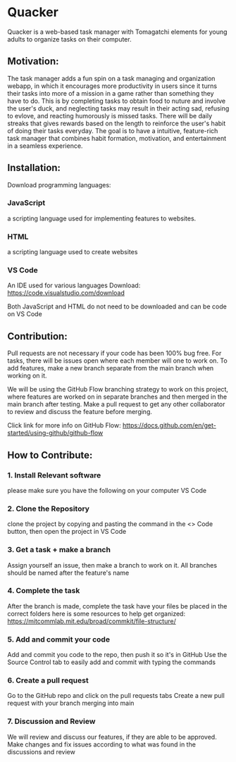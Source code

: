 # Quacker

Quacker is a web-based task manager with Tomagatchi elements for young adults to organize tasks on their computer.

## Motivation:

The task manager adds a fun spin on a task managing and organization webapp, in which it encourages more productivity in users since it turns their tasks into more of a mission in a game rather than something they have to do. This is by completing tasks to obtain food to nuture and involve the user's duck, and neglecting tasks may result in their acting sad, refusing to evlove, and reacting humorously is missed tasks. There will be daily streaks that gives rewards based on the length to reinforce the user's habit of doing their tasks everyday. The goal is to have a intuitive, feature-rich task manager that combines habit formation, motivation, and entertainment in a seamless experience.
 

## Installation:

Download programming languages:

### JavaScript

a scripting language used for implementing features to websites.

### HTML

a scripting language used to create websites

### VS Code

An IDE used for various languages 
Download: https://code.visualstudio.com/download

Both JavaScript and HTML do not need to be downloaded and can be code on VS Code

## Contribution: 

Pull requests are not necessary if your code has been 100% bug free. For tasks, there will be issues open where each member will one to work on. To add features, make a new branch separate from the main branch when working on it.

We will be using the GitHub Flow branching strategy to work on this project, where features are worked on in separate branches and then merged in the main branch after testing. Make a pull request to get any other collaborator to review and discuss the feature before merging.

Click link for more info on GitHub Flow: https://docs.github.com/en/get-started/using-github/github-flow

## How to Contribute:
 
### 1. Install Relevant software

please make sure you have the following on your computer
VS Code

### 2. Clone the Repository

clone the project by copying and pasting the command in the <> Code button, then open the project in VS Code

### 3. Get a task + make a branch 

Assign yourself an issue, then make a branch to work on it. All branches should be named after the feature's name

### 4. Complete the task 
After the branch is made, complete the task
have your files be placed in the correct folders
here is some resources to help get organized: https://mitcommlab.mit.edu/broad/commkit/file-structure/

### 5. Add and commit your code
Add and commit you code to the repo, then push it so it's in GitHub
Use the Source Control tab to easily add and commit with typing the commands

### 6. Create a pull request
Go to the GitHub repo and click on the pull requests tabs
Create a new pull request with your branch merging into main

### 7. Discussion and Review

We will review and discuss our features, if they are able to be approved. Make changes and fix issues according to what was found in the discussions and review
